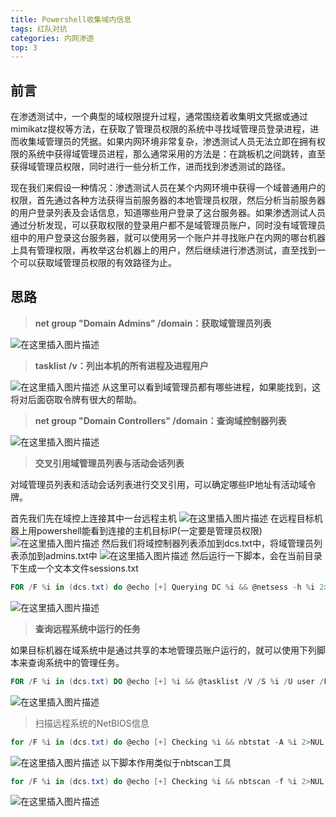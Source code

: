 ```yaml
---
title: Powershell收集域内信息
tags: 红队对抗
categories: 内网渗透
top: 3
---
```


## 前言
在渗透测试中，一个典型的域权限提升过程，通常围绕着收集明文凭据或通过mimikatz提权等方法，在获取了管理员权限的系统中寻找域管理员登录进程，进而收集域管理员的凭据。如果内网环境非常复杂，渗透测试人员无法立即在拥有权限的系统中获得域管理员进程，那么通常采用的方法是：在跳板机之间跳转，直至获得域管理员权限，同时进行一些分析工作，进而找到渗透测试的路径。

现在我们来假设一种情况：渗透测试人员在某个内网环境中获得一个域普通用户的权限，首先通过各种方法获得当前服务器的本地管理员权限，然后分析当前服务器的用户登录列表及会话信息，知道哪些用户登录了这台服务器。如果渗透测试人员通过分析发现，可以获取权限的登录用户都不是域管理员账户，同时没有域管理员组中的用户登录这台服务器，就可以使用另一个账户并寻找账户在内网的哪台机器上具有管理权限，再枚举这台机器上的用户，然后继续进行渗透测试，直至找到一个可以获取域管理员权限的有效路径为止。
<!--more-->
## 思路

> **net group "Domain Admins" /domain：获取域管理员列表**

![在这里插入图片描述](https://img-blog.csdnimg.cn/20210307211234765.png?x-oss-process=image/watermark,type_ZmFuZ3poZW5naGVpdGk,shadow_10,text_aHR0cHM6Ly9ibG9nLmNzZG4ubmV0L3dlaXhpbl80NTAwNzA3Mw==,size_16,color_FFFFFF,t_70)

> **tasklist /v：列出本机的所有进程及进程用户**

![在这里插入图片描述](https://img-blog.csdnimg.cn/20210307211423315.png?x-oss-process=image/watermark,type_ZmFuZ3poZW5naGVpdGk,shadow_10,text_aHR0cHM6Ly9ibG9nLmNzZG4ubmV0L3dlaXhpbl80NTAwNzA3Mw==,size_16,color_FFFFFF,t_70)
从这里可以看到域管理员都有哪些进程，如果能找到，这将对后面窃取令牌有很大的帮助。

> **net group "Domain Controllers" /domain：查询域控制器列表**

![在这里插入图片描述](https://img-blog.csdnimg.cn/20210307211639715.png)

> **交叉引用域管理员列表与活动会话列表**

对域管理员列表和活动会话列表进行交叉引用，可以确定哪些IP地址有活动域令牌。

首先我们先在域控上连接其中一台远程主机
![在这里插入图片描述](https://img-blog.csdnimg.cn/20210307212138384.png)
在远程目标机器上用powershell能看到连接的主机目标IP(一定要是管理员权限)
![在这里插入图片描述](https://img-blog.csdnimg.cn/20210307212637526.png)
然后我们将域控制器列表添加到dcs.txt中，将域管理员列表添加到admins.txt中
![在这里插入图片描述](https://img-blog.csdnimg.cn/20210307212828102.png)
然后运行一下脚本，会在当前目录下生成一个文本文件sessions.txt

```powershell
FOR /F %i in (dcs.txt) do @echo [+] Querying DC %i && @netsess -h %i 2>null >sessions.txt && FOR /F %a in (admins.txt) DO @type sessions.txt | @findstr /I %a
```
![在这里插入图片描述](https://img-blog.csdnimg.cn/20210307213025308.png)

> **查询远程系统中运行的任务**

如果目标机器在域系统中是通过共享的本地管理员账户运行的，就可以使用下列脚本来查询系统中的管理任务。

```powershell
FOR /F %i in (dcs.txt) DO @echo [+] %i && @tasklist /V /S %i /U user /P password 2>NUL > output.txt && FOR /F %n in (admins.txt) DO @type output.txt | findstr %n > NUL && echo [!] %n was found running a process on %i && pause
```
![在这里插入图片描述](https://img-blog.csdnimg.cn/20210307213500148.png)

> 扫描远程系统的NetBIOS信息

```powershell
for /F %i in (dcs.txt) do @echo [+] Checking %i && nbtstat -A %i 2>NUL >nbsessions.txt && FOR /F %n in (admins.txt) DO @type nbsessions.txt | findstr /I %n > NUL && echo [!] %n was found logged into %i
```
![在这里插入图片描述](https://img-blog.csdnimg.cn/20210307213755137.png)
以下脚本作用类似于nbtscan工具

```powershell
for /F %i in (dcs.txt) do @echo [+] Checking %i && nbtscan -f %i 2>NUL >nbsessions.txt && FOR /F %n in (admins.txt) DO @type nbsessions.txt | findstr /I %n > NUL && echo [!] %n was found logged into %i
```
![在这里插入图片描述](https://img-blog.csdnimg.cn/20210307213858148.png)

